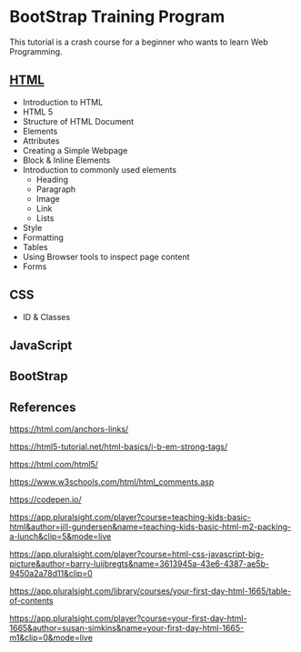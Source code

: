 # BootStrap Training Program

This tutorial is a crash course for a beginner who wants to learn Web Programming.

## [HTML](https://github.com/costaivo/Tutorial-BootStrap/tree/master/1_HTML)

- Introduction to HTML
- HTML 5
- Structure of HTML Document
- Elements
- Attributes
- Creating a Simple Webpage
- Block & Inline Elements
- Introduction to commonly used elements
  - Heading
  - Paragraph
  - Image
  - Link
  - Lists
- Style
- Formatting
- Tables
- Using Browser tools to inspect page content
- Forms

## CSS

- ID & Classes

## JavaScript

## BootStrap

## References

https://html.com/anchors-links/

https://html5-tutorial.net/html-basics/i-b-em-strong-tags/

https://html.com/html5/

https://www.w3schools.com/html/html_comments.asp

https://codepen.io/

https://app.pluralsight.com/player?course=teaching-kids-basic-html&author=jill-gundersen&name=teaching-kids-basic-html-m2-packing-a-lunch&clip=5&mode=live

https://app.pluralsight.com/player?course=html-css-javascript-big-picture&author=barry-luijbregts&name=3613945a-43e6-4387-ae5b-9450a2a78d11&clip=0

https://app.pluralsight.com/library/courses/your-first-day-html-1665/table-of-contents

https://app.pluralsight.com/player?course=your-first-day-html-1665&author=susan-simkins&name=your-first-day-html-1665-m1&clip=0&mode=live
